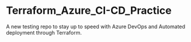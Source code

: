 # Terraform_Azure_CI-CD_Practice
A new testing repo to stay up to speed with Azure DevOps and Automated deployment through Terraform. 
